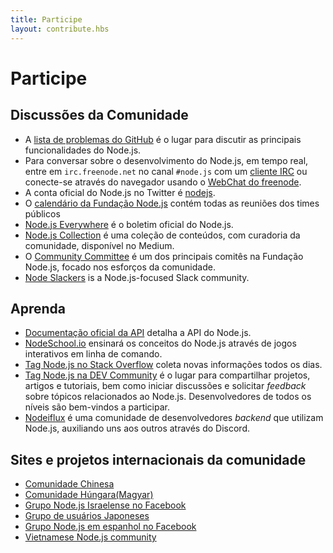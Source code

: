 ```yaml
---
title: Participe
layout: contribute.hbs
---
```


# Participe

## Discussões da Comunidade

* A [lista de problemas do GitHub](https://github.com/nodejs/node/issues) é o lugar para discutir as principais funcionalidades do Node.js.
* Para conversar sobre o desenvolvimento do Node.js, em tempo real, entre em `irc.freenode.net` no canal `#node.js` com um [cliente IRC](https://en.wikipedia.org/wiki/Comparison_of_Internet_Relay_Chat_clients) ou conecte-se através do navegador usando o [WebChat do freenode](https://webchat.freenode.net/#node.js).
* A conta oficial do Node.js no Twitter é [nodejs](https://twitter.com/nodejs).
* O [calendário da Fundação Node.js](https://nodejs.org/calendar) contém todas as reuniões dos times públicos
* [Node.js Everywhere](https://newsletter.nodejs.org) é o boletim oficial do Node.js.
* [Node.js Collection](https://medium.com/the-node-js-collection) é uma coleção de conteúdos, com curadoria da comunidade, disponível no Medium.
* O [Community Committee](https://github.com/nodejs/community-committee) é um dos principais comitês na Fundação Node.js, focado nos esforços da comunidade.
* [Node Slackers](https://www.nodeslackers.com/) is a Node.js-focused Slack community.

## Aprenda

* [Documentação oficial da API](https://nodejs.org/api/) detalha a API do Node.js.
* [NodeSchool.io](https://nodeschool.io/) ensinará os conceitos do Node.js através de jogos interativos em linha de comando.
* [Tag Node.js no Stack Overflow](https://stackoverflow.com/questions/tagged/node.js) coleta novas informações todos os dias.
* [Tag Node.js na DEV Community](https://dev.to/t/node) é o lugar para compartilhar projetos, artigos e tutoriais, bem como iniciar discussões e solicitar _feedback_ sobre tópicos relacionados ao Node.js. Desenvolvedores de todos os níveis são bem-vindos a participar.
* [Nodeiflux](https://discordapp.com/invite/vUsrbjd) é uma comunidade de desenvolvedores _backend_ que utilizam Node.js, auxiliando uns aos outros através do Discord.

## Sites e projetos internacionais da comunidade

* [Comunidade Chinesa](https://cnodejs.org/)
* [Comunidade Húngara(Magyar)](https://nodehun.blogspot.com/)
* [Grupo Node.js Israelense no Facebook](https://www.facebook.com/groups/node.il/)
* [Grupo de usuários Japoneses](https://nodejs.jp/)
* [Grupo Node.js em espanhol no Facebook](https://www.facebook.com/groups/node.es/)
* [Vietnamese Node.js community](https://www.facebook.com/nodejs.vn/)
